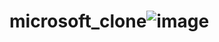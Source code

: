 # microsoft_clone![image](https://user-images.githubusercontent.com/61309815/151782058-505da994-8a0d-4505-a407-bf1516e45b69.png)

